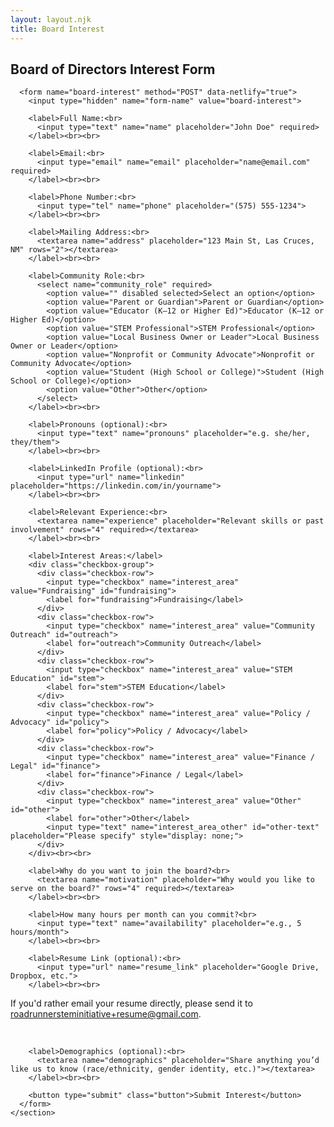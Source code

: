 ```yaml
---
layout: layout.njk
title: Board Interest
---
```

  <main>
    <section class="interestform-section">
      <h2>Board of Directors Interest Form</h2>

      <form name="board-interest" method="POST" data-netlify="true">
        <input type="hidden" name="form-name" value="board-interest">

        <label>Full Name:<br>
          <input type="text" name="name" placeholder="John Doe" required>
        </label><br><br>

        <label>Email:<br>
          <input type="email" name="email" placeholder="name@email.com" required>
        </label><br><br>

        <label>Phone Number:<br>
          <input type="tel" name="phone" placeholder="(575) 555-1234">
        </label><br><br>

        <label>Mailing Address:<br>
          <textarea name="address" placeholder="123 Main St, Las Cruces, NM" rows="2"></textarea>
        </label><br><br>

        <label>Community Role:<br>
          <select name="community_role" required>
            <option value="" disabled selected>Select an option</option>
            <option value="Parent or Guardian">Parent or Guardian</option>
            <option value="Educator (K–12 or Higher Ed)">Educator (K–12 or Higher Ed)</option>
            <option value="STEM Professional">STEM Professional</option>
            <option value="Local Business Owner or Leader">Local Business Owner or Leader</option>
            <option value="Nonprofit or Community Advocate">Nonprofit or Community Advocate</option>
            <option value="Student (High School or College)">Student (High School or College)</option>
            <option value="Other">Other</option>
          </select>
        </label><br><br>

        <label>Pronouns (optional):<br>
          <input type="text" name="pronouns" placeholder="e.g. she/her, they/them">
        </label><br><br>

        <label>LinkedIn Profile (optional):<br>
          <input type="url" name="linkedin" placeholder="https://linkedin.com/in/yourname">
        </label><br><br>

        <label>Relevant Experience:<br>
          <textarea name="experience" placeholder="Relevant skills or past involvement" rows="4" required></textarea>
        </label><br><br>

        <label>Interest Areas:</label>
        <div class="checkbox-group">
          <div class="checkbox-row">
            <input type="checkbox" name="interest_area" value="Fundraising" id="fundraising">
            <label for="fundraising">Fundraising</label>
          </div>
          <div class="checkbox-row">
            <input type="checkbox" name="interest_area" value="Community Outreach" id="outreach">
            <label for="outreach">Community Outreach</label>
          </div>
          <div class="checkbox-row">
            <input type="checkbox" name="interest_area" value="STEM Education" id="stem">
            <label for="stem">STEM Education</label>
          </div>
          <div class="checkbox-row">
            <input type="checkbox" name="interest_area" value="Policy / Advocacy" id="policy">
            <label for="policy">Policy / Advocacy</label>
          </div>
          <div class="checkbox-row">
            <input type="checkbox" name="interest_area" value="Finance / Legal" id="finance">
            <label for="finance">Finance / Legal</label>
          </div>
          <div class="checkbox-row">
            <input type="checkbox" name="interest_area" value="Other" id="other">
            <label for="other">Other</label>
            <input type="text" name="interest_area_other" id="other-text" placeholder="Please specify" style="display: none;">
          </div>
        </div><br><br>

        <label>Why do you want to join the board?<br>
          <textarea name="motivation" placeholder="Why would you like to serve on the board?" rows="4" required></textarea>
        </label><br><br>

        <label>How many hours per month can you commit?<br>
          <input type="text" name="availability" placeholder="e.g., 5 hours/month">
        </label><br><br>

        <label>Resume Link (optional):<br>
          <input type="url" name="resume_link" placeholder="Google Drive, Dropbox, etc.">
        </label><br><br>

<p>If you'd rather email your resume directly, please send it to <a href="mailto:roadrunnersteminitiative+resume@gmail.com">roadrunnersteminitiative+resume@gmail.com</a>.</p>
<br>

        <label>Demographics (optional):<br>
          <textarea name="demographics" placeholder="Share anything you’d like us to know (race/ethnicity, gender identity, etc.)"></textarea>
        </label><br><br>

        <button type="submit" class="button">Submit Interest</button>
      </form>
    </section>

